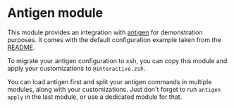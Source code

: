 # Antigen module

This module provides an integration with
[antigen](https://github.com/zsh-users/antigen) for demonstration purposes.
It comes with the default configuration example taken from the
[README](https://github.com/zsh-users/antigen#usage).

To migrate your antigen configuration to xsh, you can copy this module and
apply your customizations to `@interactive.zsh`.

You can load antigen first and split your antigen commands in multiple modules,
along with your customizations. Just don't forget to run `antigen apply` in the
last module, or use a dedicated module for that.
